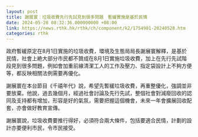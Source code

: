 ```yaml
---
layout: post
title: 謝展寰︰垃圾收費先行先試見到很多問題　暫緩實施是基於民情
date: 2024-05-28 08:32:36.000000000 +08:00
link: https://news.rthk.hk/rthk/ch/component/k2/1754981-20240528.htm
categories: rthk
---
```


政府暫緩原定在8月1日實施的垃圾收費，環境及生態局局長謝展寰解釋，是基於民情，社會上絶大部分市民都不贊成在8月1日實施垃圾收費，加上在先行先試階段見到很多問題，例如會加重前線清潔工人的工作及壓力、指定袋設計上不夠方便等，都反映相關法例需要再優化。

謝展寰在本台節目《千禧年代》說，希望先暫緩垃圾收費，再重整優化，強調並非要放棄。他說，過去幾個月，經過社會討論及先行先試，整個社會對減廢回收的認同及支持都有增加，形容是好的氣氛，需要把握這個機會，未來一年會擴展回收配套，亦會做好教育宣傳。

謝展寰說，垃圾收費要推行得好，必須符合兩大條件，包括要適合民情，計劃的設計亦要便利市民，令市民接受。
